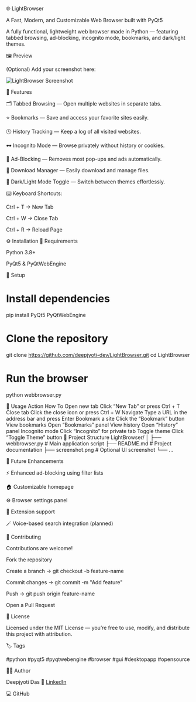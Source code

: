 🌐 LightBrowser

A Fast, Modern, and Customizable Web Browser built with PyQt5

A fully functional, lightweight web browser made in Python — featuring tabbed browsing, ad-blocking, incognito mode, bookmarks, and dark/light themes.

🖼️ Preview

(Optional)
Add your screenshot here:

![LightBrowser Screenshot](screenshot.png)

🚀 Features

🗂️ Tabbed Browsing — Open multiple websites in separate tabs.

⭐ Bookmarks — Save and access your favorite sites easily.

🕓 History Tracking — Keep a log of all visited websites.

🕶️ Incognito Mode — Browse privately without history or cookies.

🚫 Ad-Blocking — Removes most pop-ups and ads automatically.

💾 Download Manager — Easily download and manage files.

🌙 Dark/Light Mode Toggle — Switch between themes effortlessly.

⌨️ Keyboard Shortcuts:

Ctrl + T → New Tab

Ctrl + W → Close Tab

Ctrl + R → Reload Page

⚙️ Installation
🧩 Requirements

Python 3.8+

PyQt5 & PyQtWebEngine

🔧 Setup
# Install dependencies
pip install PyQt5 PyQtWebEngine

# Clone the repository
git clone https://github.com/deepjyoti-dev/LightBrowser.git
cd LightBrowser

# Run the browser
python webbrowser.py

🧠 Usage
Action	How To
Open new tab	Click “New Tab” or press Ctrl + T
Close tab	Click the close icon or press Ctrl + W
Navigate	Type a URL in the address bar and press Enter
Bookmark a site	Click the “Bookmark” button
View bookmarks	Open “Bookmarks” panel
View history	Open “History” panel
Incognito mode	Click “Incognito” for private tab
Toggle theme	Click “Toggle Theme” button
📂 Project Structure
LightBrowser/
│
├── webbrowser.py         # Main application script
├── README.md             # Project documentation
├── screenshot.png         # Optional UI screenshot
└── ...

🔮 Future Enhancements

⚡ Enhanced ad-blocking using filter lists

🏠 Customizable homepage

⚙️ Browser settings panel

🧩 Extension support

🪄 Voice-based search integration (planned)

🤝 Contributing

Contributions are welcome!

Fork the repository

Create a branch → git checkout -b feature-name

Commit changes → git commit -m "Add feature"

Push → git push origin feature-name

Open a Pull Request

📜 License

Licensed under the MIT License — you’re free to use, modify, and distribute this project with attribution.

🏷️ Tags

#python #pyqt5 #pyqtwebengine #browser #gui #desktopapp #opensource

🧑‍💻 Author

Deepjyoti Das
🔗 [LinkedIn](https://www.linkedin.com/in/deepjyotidas1)

💻 GitHub
